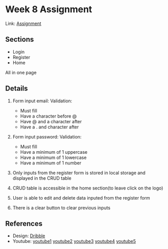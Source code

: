 # Week 8 Assignment

Link: [Assignment](https://w8-assignment.netlify.app/)

## Sections

- Login
- Register
- Home

All in one page

## Details

1. Form input email:
   Validation:

   - Must fill
   - Have a character before @
   - Have @ and a character after
   - Have a . and character after

2. Form input password:
   Validation:

   - Must fill
   - Have a minimum of 1 uppercase
   - Have a minimum of 1 lowercase
   - Have a minimum of 1 number

3. Only inputs from the register form is stored in local storage and displayed in the CRUD table

4. CRUD table is accessible in the home section(to leave click on the logo)

5. User is able to edit and delete data inputed from the register form

6. There is a clear button to clear previous inputs

## References

- Design: [Dribble](https://dribbble.com/shots/20082581-Create-an-account-Untitled-UI)
- Youtube: [youtube1](https://www.youtube.com/watch?v=KiRKUTDYlG8&ab_channel=DearProgrammer) [youtube2](https://www.youtube.com/watch?v=gSdFqxnWBMM&t=829s&ab_channel=WebTutsAditi) [youtube3](https://www.youtube.com/watch?v=In0nB0ABaUk&t=64s&ab_channel=WebDevSimplified) [youtube4](https://www.youtube.com/watch?v=p1GmFCGuVjw&t=1321s&ab_channel=Codehal) [youtube5](https://www.youtube.com/watch?v=rpujWVkmiPE&ab_channel=TrueCoder)
